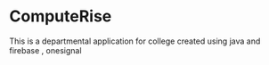 # ComputeRise
This is a departmental application for college created using java and firebase , onesignal
